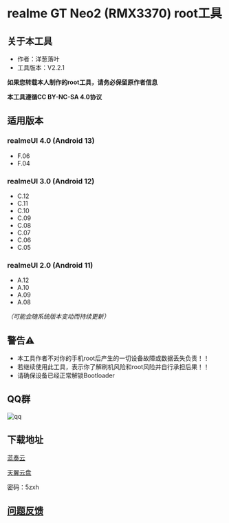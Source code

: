 # realme GT Neo2 (RMX3370) root工具

## 关于本工具
- 作者：洋葱落叶
- 工具版本：V2.2.1

**如果您转载本人制作的root工具，请务必保留原作者信息**

**本工具遵循CC BY-NC-SA 4.0协议**

## 适用版本
### realmeUI 4.0 (Android 13)
- F.06
- F.04

### realmeUI 3.0 (Android 12)
- C.12
- C.11
- C.10
- C.09
- C.08
- C.07
- C.06
- C.05

### realmeUI 2.0 (Android 11)
- A.12
- A.10
- A.09
- A.08

*（可能会随系统版本变动而持续更新）*

## 警告⚠️
- 本工具作者不对你的手机root后产生的一切设备故障或数据丢失负责！！
- 若继续使用此工具，表示你了解刷机风险和root风险并自行承担后果！！
- 请确保设备已经正常解锁Bootloader

## QQ群
![qq](realme_ycly.png)

## 下载地址
[蓝奏云](https://ycly.lanzouw.com/iW5T40r6immb)

[天翼云盘](https://cloud.189.cn/t/bIRjEbEjQ73a)

密码：5zxh

## [问题反馈](https://f.wps.cn/w/GQndtqeN/)
